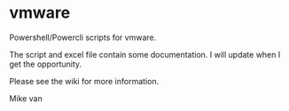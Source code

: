 # vmware
Powershell/Powercli scripts for vmware.

The script and excel file contain some documentation. I will update when I get the opportunity.

Please see the wiki for more information.

Mike van
